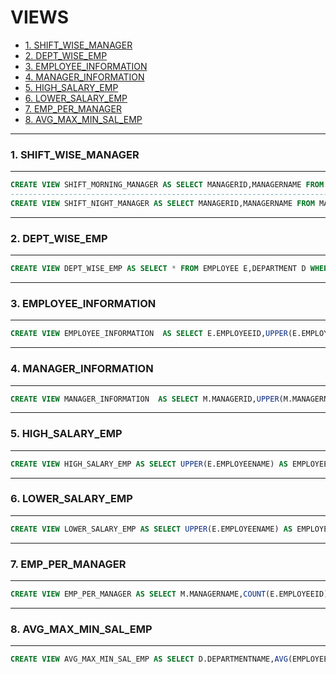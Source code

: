 # VIEWS
- [1. SHIFT_WISE_MANAGER]
- [2. DEPT_WISE_EMP]
- [3. EMPLOYEE_INFORMATION]
- [4. MANAGER_INFORMATION]
- [5. HIGH_SALARY_EMP]
- [6. LOWER_SALARY_EMP]
- [7. EMP_PER_MANAGER]
- [8. AVG_MAX_MIN_SAL_EMP]



---------------------------------------------------------------------------------------------------------------------------
### 1. SHIFT_WISE_MANAGER
----------------------------------------------------------------------------------------------------------------------------
```sql
CREATE VIEW SHIFT_MORNING_MANAGER AS SELECT MANAGERID,MANAGERNAME FROM MANAGER WHERE SHIFT_ID=1;
-----------------------------------------------------------------------------------------------------------------------------
CREATE VIEW SHIFT_NIGHT_MANAGER AS SELECT MANAGERID,MANAGERNAME FROM MANAGER WHERE SHIFT_ID=2;
```


-----------------------------------------------------------------------------------------------------------------------------
### 2.  DEPT_WISE_EMP
-----------------------------------------------------------------------------------------------------------------------------
```sql
CREATE VIEW DEPT_WISE_EMP AS SELECT * FROM EMPLOYEE E,DEPARTMENT D WHERE E.DEPARTMENT_ID=D.DEPARTMENTID AND D.DEPARTMENTNAME='SWING';
```


-----------------------------------------------------------------------------------------------------------------------------
### 3. EMPLOYEE_INFORMATION
-----------------------------------------------------------------------------------------------------------------------------
```sql
CREATE VIEW EMPLOYEE_INFORMATION  AS SELECT E.EMPLOYEEID,UPPER(E.EMPLOYEENAME) AS EMPLOYEENAME,E.EMPLOYEEEMAIL,E.EMPLOYEEPHONE,E.EMPLOYEEGENDER,C.COUNTRYNAME,A.DIVISION,A.CITY,E.EMPLOYEEHIREDATE,E.EMPLOYEESALARY,UPPER(D.DEPARTMENTNAME) AS DEPARTMENTNAME,M.MANAGERNAME,UPPER(J.JOBNAME) AS JOBNAME,S.SHIFT_NAME,G.GRADE FROM EMPLOYEE E,DEPARTMENT D,MANAGER M,JOB J,WORK_SHIFT S,SAL_GRADE G,ADDRESS A,COUNTRY C WHERE E.DEPARTMENT_ID=D.DEPARTMENTID AND E.MANAGER_ID=M.MANAGERID AND E.JOB_ID=J.JOBID AND E.SHIFT_ID=S.SHIFT_ID AND E.EMPLOYEESALARY BETWEEN G.LOWSAL AND G.HIGHSAL AND E.ADDRESS_ID=A.ADDRESSID AND A.COUNTRYCODE=C.COUNTRYCODE;
```


-----------------------------------------------------------------------------------------------------------------------------
### 4. MANAGER_INFORMATION
-----------------------------------------------------------------------------------------------------------------------------
```sql
CREATE VIEW MANAGER_INFORMATION  AS SELECT M.MANAGERID,UPPER(M.MANAGERNAME) AS MANAGERNAME,M.MANAGEREMAIL,M.MANAGERPHONE,M.MANAGERGENDER,M.MANAGERHIREDATE,M.MANAGERSALARY,C.COUNTRYNAME,A.DIVISION,A.CITY,UPPER(D.DEPARTMENTNAME) AS DEPARTMENTNAME,S.SHIFT_NAME,G.GRADE FROM DEPARTMENT D,MANAGER M,WORK_SHIFT S,SAL_GRADE G,ADDRESS A,COUNTRY C WHERE M.DEPARTMENTID=D.DEPARTMENTID AND M.SHIFT_ID=S.SHIFT_ID AND M.MANAGERSALARY BETWEEN G.LOWSAL AND G.HIGHSAL AND M.ADDRESSID=A.ADDRESSID AND A.COUNTRYCODE=C.COUNTRYCODE;
```


-----------------------------------------------------------------------------------------------------------------------------
### 5. HIGH_SALARY_EMP
-----------------------------------------------------------------------------------------------------------------------------
```sql
CREATE VIEW HIGH_SALARY_EMP AS SELECT UPPER(E.EMPLOYEENAME) AS EMPLOYEENAME,E.EMPLOYEESALARY,UPPER(D.DEPARTMENTNAME) AS DEPARTMENTNAME,M.MANAGERNAME,UPPER(J.JOBNAME) AS JOBNAME,S.SHIFT_NAME,G.GRADE FROM EMPLOYEE E,DEPARTMENT D,MANAGER M,JOB J,WORK_SHIFT S,SAL_GRADE G,ADDRESS A,COUNTRY C WHERE E.DEPARTMENT_ID=D.DEPARTMENTID AND E.MANAGER_ID=M.MANAGERID AND E.JOB_ID=J.JOBID AND E.SHIFT_ID=S.SHIFT_ID AND E.EMPLOYEESALARY BETWEEN G.LOWSAL AND G.HIGHSAL AND E.ADDRESS_ID=A.ADDRESSID AND A.COUNTRYCODE=C.COUNTRYCODE AND E.EMPLOYEESALARY>(SELECT AVG(EMPLOYEESALARY) FROM EMPLOYEE);
```


-----------------------------------------------------------------------------------------------------------------------------
### 6. LOWER_SALARY_EMP
-----------------------------------------------------------------------------------------------------------------------------
```sql
CREATE VIEW LOWER_SALARY_EMP AS SELECT UPPER(E.EMPLOYEENAME) AS EMPLOYEENAME,E.EMPLOYEESALARY,UPPER(D.DEPARTMENTNAME) AS DEPARTMENTNAME,M.MANAGERNAME,UPPER(J.JOBNAME) AS JOBNAME,S.SHIFT_NAME,G.GRADE FROM EMPLOYEE E,DEPARTMENT D,MANAGER M,JOB J,WORK_SHIFT S,SAL_GRADE G,ADDRESS A,COUNTRY C WHERE E.DEPARTMENT_ID=D.DEPARTMENTID AND E.MANAGER_ID=M.MANAGERID AND E.JOB_ID=J.JOBID AND E.SHIFT_ID=S.SHIFT_ID AND E.EMPLOYEESALARY BETWEEN G.LOWSAL AND G.HIGHSAL AND E.ADDRESS_ID=A.ADDRESSID AND A.COUNTRYCODE=C.COUNTRYCODE AND E.EMPLOYEESALARY<(SELECT AVG(EMPLOYEESALARY) FROM EMPLOYEE);

```


-----------------------------------------------------------------------------------------------------------------------------
### 7. EMP_PER_MANAGER
-----------------------------------------------------------------------------------------------------------------------------
```sql
CREATE VIEW EMP_PER_MANAGER AS SELECT M.MANAGERNAME,COUNT(E.EMPLOYEEID) AS NO_OF_EMP FROM MANAGER M,EMPLOYEE E WHERE E.MANAGER_ID=M.MANAGERID GROUP BY M.MANAGERNAME ;
```


-----------------------------------------------------------------------------------------------------------------------------
### 8. AVG_MAX_MIN_SAL_EMP
-----------------------------------------------------------------------------------------------------------------------------
```sql
CREATE VIEW AVG_MAX_MIN_SAL_EMP AS SELECT D.DEPARTMENTNAME,AVG(EMPLOYEESALARY) AS AVG_SALARY,MAX(EMPLOYEESALARY) AS MAX_SALARY,MIN(EMPLOYEESALARY) AS MIN_SALARY,COUNT(E.EMPLOYEEID) AS NO_OF_EMP FROM EMPLOYEE E,DEPARTMENT D WHERE E.DEPARTMENT_ID=D.DEPARTMENTID GROUP BY D.DEPARTMENTNAME;
```

[1. SHIFT_WISE_MANAGER]: <https://github.com/Prosen-Ghosh/PL_SQL_C_Sharp_Project/blob/master/View.md#1-shift_wise_manager>
[2. DEPT_WISE_EMP]: <https://github.com/Prosen-Ghosh/PL_SQL_C_Sharp_Project/blob/master/View.md#2--dept_wise_emp>
[3. EMPLOYEE_INFORMATION]: <https://github.com/Prosen-Ghosh/PL_SQL_C_Sharp_Project/blob/master/View.md#3-employee_information>
[4. MANAGER_INFORMATION]: <https://github.com/Prosen-Ghosh/PL_SQL_C_Sharp_Project/blob/master/View.md#4-manager_information>
[5. HIGH_SALARY_EMP]: <https://github.com/Prosen-Ghosh/PL_SQL_C_Sharp_Project/blob/master/View.md#5-high_salary_emp>
[6. LOWER_SALARY_EMP]: <https://github.com/Prosen-Ghosh/PL_SQL_C_Sharp_Project/blob/master/View.md#6-lower_salary_emp>
[7. EMP_PER_MANAGER]: <https://github.com/Prosen-Ghosh/PL_SQL_C_Sharp_Project/blob/master/View.md#7-emp_per_manager>
[8. AVG_MAX_MIN_SAL_EMP]: <https://github.com/Prosen-Ghosh/PL_SQL_C_Sharp_Project/blob/master/View.md#8-avg_max_min_sal_emp>
